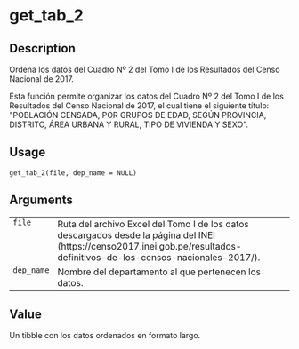 

# get_tab_2

## Description

Ordena los datos del Cuadro Nº 2 del Tomo I de los Resultados del Censo
Nacional de 2017.

Esta función permite organizar los datos del Cuadro Nº 2 del Tomo I de
los Resultados del Censo Nacional de 2017, el cual tiene el siguiente
título: "POBLACIÓN CENSADA, POR GRUPOS DE EDAD, SEGÚN PROVINCIA,
DISTRITO, ÁREA URBANA Y RURAL, TIPO DE VIVIENDA Y SEXO".

## Usage

<pre><code class='language-R'>get_tab_2(file, dep_name = NULL)
</code></pre>

## Arguments

<table>
<tr>
<td style="white-space: nowrap; font-family: monospace; vertical-align: top">
<code id="get_tab_2_:_file">file</code>
</td>
<td>
Ruta del archivo Excel del Tomo I de los datos descargados desde la
página del INEI
(https://censo2017.inei.gob.pe/resultados-definitivos-de-los-censos-nacionales-2017/).
</td>
</tr>
<tr>
<td style="white-space: nowrap; font-family: monospace; vertical-align: top">
<code id="get_tab_2_:_dep_name">dep_name</code>
</td>
<td>
Nombre del departamento al que pertenecen los datos.
</td>
</tr>
</table>

## Value

Un tibble con los datos ordenados en formato largo.
